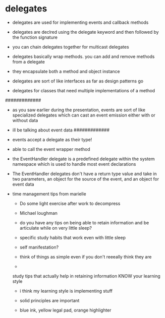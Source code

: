 # delegates
- delegates are used for implementing events and callback methods
- delegates are declred using the delegate keyword and then followed by the function signature
- you can chain delegates together for multicast delegates
- delegates basically wrap methods. you can add and remove methods from a delegate
- they encapsulate both a method and object instance


- delegates are sort of like interfaces as far as design patterns go
- delegates for classes that need multiple implementations of a method

#############
- as you saw earlier during the presentation, events are sort of like specialized delegates which can cast an event emission either with or without data
- ill be talking about event data
#############

- events accept a delegate as their type!
- able to call the event wrapper method
- the EventHandler delegate is a predefined delegate within the system namespace which is used to handle most event declarations

- The EventHandler delegates don't have a return type value and take in two parameters, an object for the source of the event, and an object for event data


- time management tips from marielle
    - Do some light exercise after work to decompress
    - Michael loughman

    - do you have any tips on being able to retain information and be articulate while on very little sleep?
    - specific study habits that work even with little sleep
    - self manifestation?
    - think of things as simple even if you don't reeeally think they are
    - 

    study tips that actually help in retaining information
    KNOW your learning style

    - i think my learning style is implementing stuff

    - solid principles are important
    - blue ink, yellow legal pad, orange highlighter